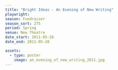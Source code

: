 ```yaml
---
title: "Bright Ideas - An Evening of New Writing"
playwright:
season: Fundraiser
season_sort: 275
period: Spring
venue: New Theatre
date_start: 2011-05-28
date_end: 2011-05-28

assets:
  - type: poster
    image: an_evening_of_new_writing_2011.jpg
---
```

